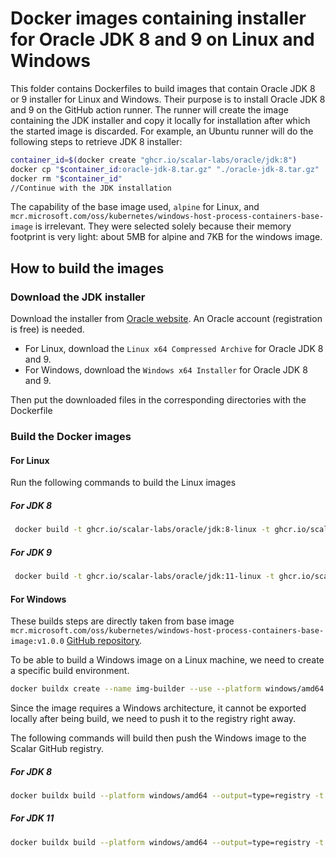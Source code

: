 # Docker images containing installer for Oracle JDK 8 and 9 on Linux and Windows

This folder contains Dockerfiles to build images that contain Oracle JDK 8 or 9 installer for Linux and Windows.
Their purpose is to install Oracle JDK 8 and 9 on the GitHub action runner. 
The runner will create the image containing the JDK installer and copy it locally for installation after which the started image is discarded.
For example, an Ubuntu runner will do the following steps to retrieve JDK 8 installer:

```bash
container_id=$(docker create "ghcr.io/scalar-labs/oracle/jdk:8")  
docker cp "$container_id:oracle-jdk-8.tar.gz" "./oracle-jdk-8.tar.gz"  
docker rm "$container_id"
//Continue with the JDK installation
```

The capability of the base image used, `alpine` for Linux, and `mcr.microsoft.com/oss/kubernetes/windows-host-process-containers-base-image` is irrelevant. 
They were selected solely because their memory footprint is very light: about 5MB for alpine and 7KB for the windows image.

## How to build the images 
### Download the JDK installer

Download the installer from [Oracle website](https://www.oracle.com/java/technologies/downloads/archive/#JavaSE). An Oracle account (registration is free) is needed.
- For Linux, download the `Linux x64 Compressed Archive` for Oracle JDK 8 and 9.
- For Windows, download the `Windows x64 Installer` for Oracle JDK 8 and 9.

Then put the downloaded files in the corresponding directories with the Dockerfile

### Build the Docker images
#### For Linux

Run the following commands to build the Linux images

##### For JDK 8

```bash
 docker build -t ghcr.io/scalar-labs/oracle/jdk:8-linux -t ghcr.io/scalar-labs/oracle/jdk:8u401-linux ./linux/8
 ```

##### For JDK 9

```bash
 docker build -t ghcr.io/scalar-labs/oracle/jdk:11-linux -t ghcr.io/scalar-labs/oracle/jdk:11.0.22-linux ../linux/11
```

#### For Windows

These builds steps are directly taken from base image `mcr.microsoft.com/oss/kubernetes/windows-host-process-containers-base-image:v1.0.0` [GitHub repository](https://github.com/microsoft/windows-host-process-containers-base-image?tab=readme-ov-file#build-with-buildkit).

To be able to build a Windows image on a Linux machine, we need to create a specific build environment.

```bash
docker buildx create --name img-builder --use --platform windows/amd64
```

Since the image requires a Windows architecture, it cannot be exported locally after being build,
we need to push it to the registry right away.

The following commands will build then push the Windows image to the Scalar GitHub registry.

##### For JDK 8

```bash
docker buildx build --platform windows/amd64 --output=type=registry -t ghcr.io/scalar-labs/oracle/jdk:8-windows -t ghcr.io/scalar-labs/oracle/jdk:8u401-windows ./windows/8
```

##### For JDK 11

```bash
docker buildx build --platform windows/amd64 --output=type=registry -t ghcr.io/scalar-labs/oracle/jdk:11-windows -t ghcr.io/scalar-labs/oracle/jdk:11.0.22-windows ./windows/11
```



